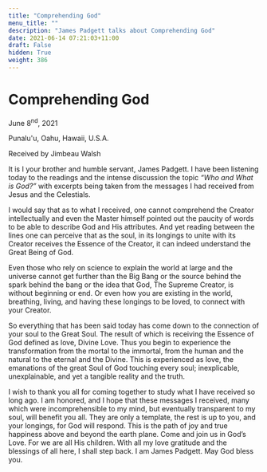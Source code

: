 ```yaml
---
title: "Comprehending God"
menu_title: ""
description: "James Padgett talks about Comprehending God"
date: 2021-06-14 07:21:03+11:00
draft: False
hidden: True
weight: 386
---
```

# Comprehending God

June 8<sup>nd</sup>, 2021

Punalu'u, Oahu, Hawaii, U.S.A.

Received by Jimbeau Walsh   



It is I your brother and humble servant, James Padgett.  I have been listening today to the readings and the intense discussion the topic *“Who and What is God?”* with excerpts being taken from the messages I had received from Jesus and the Celestials. 

I would say that as to what I received, one cannot comprehend the Creator intellectually and even the Master himself pointed out the paucity of words to be able to describe God and His attributes. And yet reading between the lines one can perceive that as the soul, in its longings to unite with its Creator receives the Essence of the Creator, it can indeed understand the Great Being of God. 

Even those who rely on science to explain the world at large and the universe cannot get further than the Big Bang or the source behind the spark behind the bang or the idea that God, The Supreme Creator, is without beginning or end. Or even how you are existing in the world, breathing, living, and having these longings to be loved, to connect with your Creator. 

So everything that has been said today has come down to the connection of your soul to the Great Soul. The result of which is receiving the Essence of God defined as love, Divine Love. Thus you begin to experience the transformation from the mortal to the immortal, from the human and the natural to the eternal and the Divine. This is experienced as love, the emanations of the great Soul of God touching every soul; inexplicable, unexplainable, and yet a tangible reality and the truth. 

I wish to thank you all for coming together to study what I have received so long ago. I am honored, and I hope that these messages I received, many which were incomprehensible to my mind, but eventually transparent to my soul, will benefit you all. They are only a template, the rest is up to you, and your longings, for God will respond. This is the path of joy and true happiness above and beyond the earth plane. Come and join us in God’s Love. For we are all His children. With all my love gratitude and the blessings of all here, I shall step back. I am James Padgett. May God bless you.
